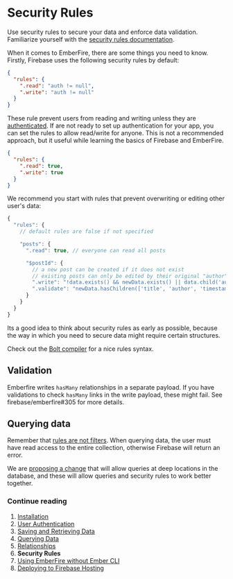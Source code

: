 # Security Rules

Use security rules to secure your data and enforce data validation. Familiarize
yourself with the 
[security rules documentation](https://firebase.google.com/docs/database/security/securing-data).

When it comes to EmberFire, there are some things you need to know. Firstly, 
Firebase uses the following security rules by default:

```json
{
  "rules": {
    ".read": "auth != null",
    ".write": "auth != null"
  }
}
```

These rule prevent users from reading and writing unless they are 
[authenticated](authentication.md). If are not ready to set up authentication 
for your app, you can set the rules to allow read/write for anyone. This is not 
a recommended approach, but it useful while learning the basics of Firebase and
EmberFire.


```json
{
  "rules": {
    ".read": true,
    ".write": true
  }
}
```

We recommend you start with rules that prevent overwriting or editing other 
user's data:

```js
{
  "rules": {
    // default rules are false if not specified

    "posts": {
      ".read": true, // everyone can read all posts

      "$postId": {
        // a new post can be created if it does not exist
        // existing posts can only be edited by their original "author"
        ".write": "!data.exists() && newData.exists() || data.child('author').val() == auth.uid",
        ".validate": "newData.hasChildren(['title', 'author', 'timestamp'])",
      }
    }
  }
}
```

Its a good idea to think about security rules as early as possible, because the
way in which you need to secure data might require certain structures.

Check out the [Bolt compiler](https://github.com/firebase/bolt) for a nice rules
syntax.

## Validation

Emberfire writes `hasMany` relationships in a separate payload. If you have 
validations to check `hasMany` links in the write payload, these might fail. 
See firebase/emberfire#305 for more  details.

## Querying data

Remember that [rules are not filters](https://firebase.google.com/docs/database/security/securing-data#rules_are_not_filters). When querying data, the user must have 
read access to the entire collection, otherwise Firebase will return an error.

We are [proposing a change](https://github.com/firebase/emberfire/issues/432) 
that will allow queries at deep locations in the database, and these will allow 
queries and security rules to work better together.


### Continue reading

1. [Installation](installation.md)
1. [User Authentication](authentication.md)
1. [Saving and Retrieving Data](saving-and-retrieving-data.md)
1. [Querying Data](querying-data.md)
1. [Relationships](relationships.md)
1. **Security Rules**
1. [Using EmberFire without Ember CLI](without-ember-cli.md)
1. [Deploying to Firebase Hosting](deploying-to-firebase-hosting.md)
